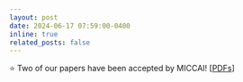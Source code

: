 ```yaml
---
layout: post
date: 2024-06-17 07:59:00-0400
inline: true
related_posts: false
---
```


⭐ Two of our papers have been accepted by MICCAI! [[PDFs](https://papers.miccai.org/miccai-2024/tags/#Wei,%20Ziquan)]
